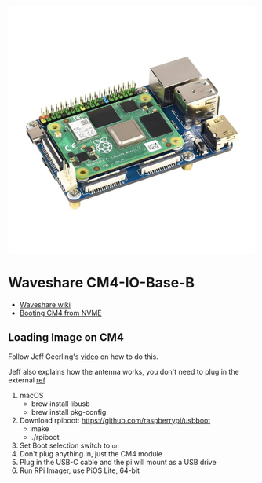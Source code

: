![](cm4-io-base-a-3.jpg)

# Waveshare CM4-IO-Base-B

- [Waveshare wiki](https://www.waveshare.com/wiki/CM4-IO-BASE-B)
- [Booting CM4 from NVME](https://blog.j2i.net/2022/04/12/booting-a-pi-cm4-on-nvme/)

## Loading Image on CM4

Follow Jeff Geerling's [video](https://www.youtube.com/watch?v=jp_mF1RknU4) on how to do this.

Jeff also explains how the antenna works, you don't need to
plug in the external [ref](https://www.jeffgeerling.com/blog/2022/enable-external-antenna-connector-on-raspberry-pi-compute-module-4)

1. macOS
    - brew install libusb
    - brew install pkg-config
1. Download rpiboot: https://github.com/raspberrypi/usbboot
    - make
    - ./rpiboot
1. Set Boot selection switch to `on`
1. Don't plug anything in, just the CM4 module
1. Plug in the USB-C cable and the pi will mount as a USB drive
1. Run RPi Imager, use PiOS Lite, 64-bit


